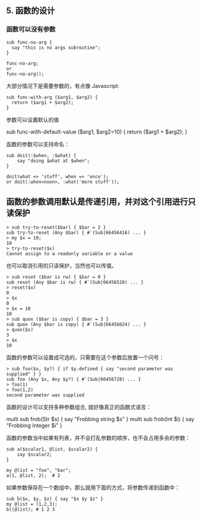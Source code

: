  ## 5. 函数的设计

### 函数可以没有参数

    sub func-no-arg {
      say "this is no args subroutine";
    }
  
    func-no-arg;
    or
    func-no-arg();

大部分情况下是需要参数的，有点像 Javascript:

    sub func-with-arg ($arg1, $arg2) {
      return ($arg1 + $arg2);
    }

参数可以设置默认的值

   sub func-with-default-value ($arg1, $arg2=10) {
     return ($arg1 + $arg2);
   }

函数的参数可以支持命名：

    sub doit(:$when, :$what) {
        say "doing $what at $when";
    }

    doit(what => 'stuff', when => 'once');
    or doit(:when<noon>, :what('more stuff'));

## 函数的参数调用默认是传递引用，并对这个引用进行只读保护

    > sub try-to-reset($bar) { $bar = 2 }
    sub try-to-reset (Any $bar) { #`(Sub|66456416) ... }
    > my $x = 10;
    10
    > try-to-reset($x)
    Cannot assign to a readonly variable or a value

也可以取消引用的只读保护，当然也可以传值。
    
    > sub reset ($bar is rw) { $bar = 0 }
    sub reset (Any $bar is rw) { #`(Sub|66456520) ... }
    > reset($x)
    0
    > $x
    0
    > $x = 10
    10
    > sub quox ($bar is copy) { $bar = 3 }
    sub quox (Any $bar is copy) { #`(Sub|66456624) ... }
    > quox($x)
    3
    > $x
    10

函数的参数可以设置成可选的，只需要在这个参数后放置一个问号：

    > sub foo($x, $y?) { if $y.defined { say "second parameter was supplied" } }
    sub foo (Any $x, Any $y?) { #`(Sub|66456728) ... }
    > foo(1)
    > foo(1,2)
    second parameter was supplied

函数的设计可以支持多种参数组合, 就好像真正的函数式语言：

   multi sub frob(Str $s) { say "Frobbing string $s" }
   multi sub frob(Int $i) { say "Frobbing Integer $i" }

函数的参数当中如果有列表，并不会打乱参数的顺序，也不会占用多余的参数：

    sub a($scalar1, @list, $scalar2) {
        say $scalar2;
    }

    my @list = "foo", "bar";
    a(1, @list, 2);  # 2

如果参数保存在一个数组中，那么就用下面的方式，将参数传递到函数中：

    sub b($x, $y, $z) { say "$x $y $z" }
    my @list = (1,2,3);
    b(|@list); # 1 2 3

